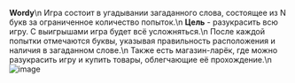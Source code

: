 **Wordy**\n
Игра состоит в угадывании загаданного слова, состоящее из N букв за ограниченное количество попыток.\n
**Цель** - разукрасить всю игру. С выигрышами игра будет всё усложняться.\n
После каждой попытки отмечаются буквы, указывая правильность расположения и наличия в загаданном слове.\n
Также есть магазин-ларёк, где можно разукрасить игру и купить товары, облегчающие её прохождение.\n
![image](https://github.com/user-attachments/assets/2f28875e-1fcf-463e-a388-5c5cbc1ae6b6)

